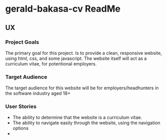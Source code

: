 # gerald-bakasa-cv ReadMe

## UX

### Project Goals
The primary goal for this project. Is to provide a clean, responsive website, using html, css, and some javascript. The website itself will act as a curriculum vitae, for potentional employers.

### Target Audience
The target audience for this website will be for employers/headhunters in the software industry aged 18+

### User Stories
- The ability to determine that the website is a curriculum vitae.
- The ability to navigate easily through the website, using the navigation options
- 

